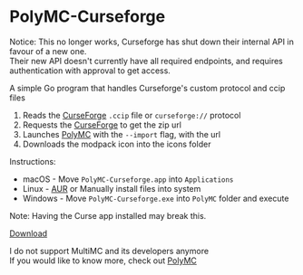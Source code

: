 # PolyMC-Curseforge

Notice: This no longer works, Curseforge has shut down their internal API in favour of a new one.  
Their new API doesn't currently have all required endpoints, and requires authentication with approval to get access.

A simple Go program that handles Curseforge's custom protocol and ccip files
1. Reads the [CurseForge] `.ccip` file or `curseforge://` protocol  
2. Requests the [CurseForge] to get the zip url  
3. Launches [PolyMC] with the `--import` flag, with the url  
4. Downloads the modpack icon into the icons folder

Instructions:
  - macOS - Move `PolyMC-Curseforge.app` into `Applications`
  - Linux - [AUR] or Manually install files into system
  - Windows - Move `PolyMC-Curseforge.exe` into `PolyMC` folder and execute

Note: Having the Curse app installed may break this.

[Download](https://github.com/ShayBox/PolyMC-Curseforge/releases)

I do not support MultiMC and its developers anymore  
If you would like to know more, check out [PolyMC]

[CurseForge]: https://www.curseforge.com/
[PolyMC]: https://polymc.org/
[AUR]: https://aur.archlinux.org/packages/Polymc-curseforge/